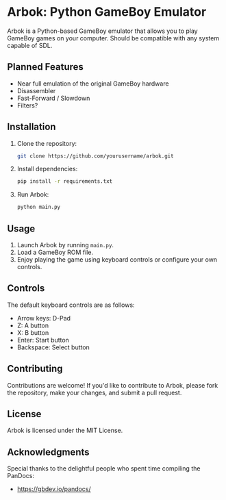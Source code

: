 # Arbok: Python GameBoy Emulator

Arbok is a Python-based GameBoy emulator that allows you to play GameBoy games on your computer. Should be compatible with any system capable of SDL.

## Planned Features

- Near full emulation of the original GameBoy hardware
- Disassembler
- Fast-Forward / Slowdown
- Filters?

## Installation

1. Clone the repository:

    ```bash
    git clone https://github.com/yourusername/arbok.git
    ```

2. Install dependencies:

    ```bash
    pip install -r requirements.txt
    ```

3. Run Arbok:

    ```bash
    python main.py
    ```

## Usage

1. Launch Arbok by running `main.py`.
2. Load a GameBoy ROM file.
3. Enjoy playing the game using keyboard controls or configure your own controls.

## Controls

The default keyboard controls are as follows:

- Arrow keys: D-Pad
- Z: A button
- X: B button
- Enter: Start button
- Backspace: Select button

## Contributing

Contributions are welcome! If you'd like to contribute to Arbok, please fork the repository, make your changes, and submit a pull request.

## License

Arbok is licensed under the MIT License.

## Acknowledgments

Special thanks to the delightful people who spent time compiling the PanDocs:

- https://gbdev.io/pandocs/
